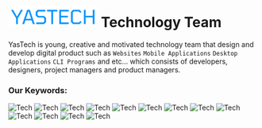 # ![YasTech](../logo.png) Technology Team
YasTech is young, creative and motivated technology team that design and develop
digital product such as `Websites` `Mobile Applications` `Desktop Applications`
`CLI Programs` and etc... which consists of developers, designers, project managers
and product managers.


### Our Keywords:
![Tech](https://img.shields.io/badge/Spring%20Boot-green)
![Tech](https://img.shields.io/badge/Vue.js%203,%20Vue%20CLI%204,Vite%20CLI-aqua)
![Tech](https://img.shields.io/badge/MongoDB-green)
![Tech](https://img.shields.io/badge/Reactive%20Streams-purple)
![Tech](https://img.shields.io/badge/Spring%20Security-red)
![Tech](https://img.shields.io/badge/Pug-brown)
![Tech](https://img.shields.io/badge/Sass-pink)
![Tech](https://img.shields.io/badge/Typescript-blue)
![Tech](https://img.shields.io/badge/c,%20c++-orange)
![Tech](https://img.shields.io/badge/Figma-gray)
![Tech](https://img.shields.io/badge/creative-green)
![Tech](https://img.shields.io/badge/future-blue)
![Tech](https://img.shields.io/badge/motivated-pink)
